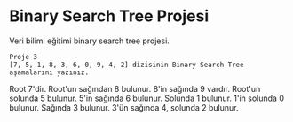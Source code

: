 # Binary Search Tree Projesi
Veri bilimi eğitimi binary search tree projesi.

```
Proje 3
[7, 5, 1, 8, 3, 6, 0, 9, 4, 2] dizisinin Binary-Search-Tree aşamalarını yazınız.

```
Root 7'dir. Root'un sağından 8 bulunur. 8'in sağında 9 vardır.
Root'un solunda 5 bulunur. 5'in sağında 6 bulunur. Solunda 1 bulunur.
1'in solunda 0 bulunur. Sağında 3 bulunur.
3'ün sağında 4, solunda 2 bulunur.
